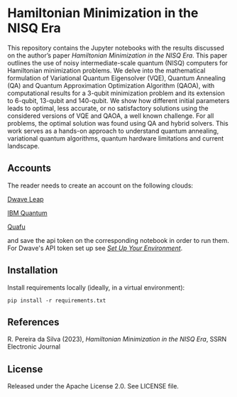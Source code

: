 # Hamiltonian Minimization in the NISQ Era

This repository contains the Jupyter notebooks with the results discussed on the author’s paper _Hamiltonian Minimization in the NISQ Era_. This paper outlines the use of noisy intermediate-scale quantum (NISQ) computers for Hamiltonian minimization problems. We delve into the mathematical formulation of Variational Quantum Eigensolver (VQE), Quantum Annealing (QA) and Quantum Approximation Optimization Algorithm (QAOA), with computational results for a 3-qubit minimization problem and its extension to 6-qubit, 13-qubit and 140-qubit. We show how different initial parameters leads to optimal, less accurate, or no satisfactory solutions using the considered versions of VQE and QAOA, a well known challenge. For all problems, the optimal solution was found using QA and hybrid solvers. This work serves as a hands-on approach to understand quantum annealing, variational quantum algorithms, quantum hardware limitations and current landscape.


## Accounts

The reader needs to create an account on the following clouds:

 [Dwave Leap](https://cloud.dwavesys.com/leap/login/?next=/leap/)

 [IBM Quantum](https://quantum.ibm.com/)

 [Quafu](https://quafu.baqis.ac.cn/#/home)

and save the api token on the corresponding notebook in order to run them. For Dwave's API token set up see [_Set Up Your Environment_](https://docs.ocean.dwavesys.com/en/latest/overview/install.html).


## Installation

Install requirements locally (ideally, in a virtual environment):

    pip install -r requirements.txt


## References

R. Pereira da Silva (2023), _Hamiltonian Minimization in the NISQ Era_, SSRN Electronic Journal

## License

Released under the Apache License 2.0. See LICENSE file.
